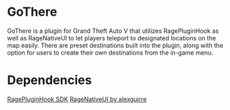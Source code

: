 # GoThere
GoThere is a plugin for Grand Theft Auto V that utilizes RagePluginHook as well as RageNativeUI to let players teleport to designated locations on the map easily. There are preset destinations built into the plugin, along with the option for users to create their own destinations from the in-game menu.

# Dependencies
[RagePluginHook SDK](http://ragepluginhook.net/Downloads.aspx?Category=1)
[RageNativeUI by alexguirre](https://github.com/alexguirre/RAGENativeUI/releases)
